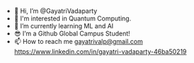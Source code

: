 - 👋 Hi, I’m @GayatriVadaparty
- 👀 I'm interested in Quantum Computing.
- 🌱 I’m currently learning ML and AI
- 😎 I’m a Github Global Campus Student!
- 📫 How to reach me gayatrivalp@gmail.com
https://www.linkedin.com/in/gayatri-vadaparty-46ba50219
<!---
GayatriVadaparty/GayatriVadaparty is a ✨ special ✨ repository because its `README.md` (this file) appears on your GitHub profile.
You can click the Preview link to take a look at your changes.
--->
